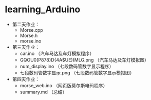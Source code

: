 # learning_Arduino
* 第二天作业：
  * Morse.cpp
  * Morse.h
  * morse.ino
* 第三天作业：
  * car.ino   （汽车马达及车灯模拟程序）
  * GQOU0[P878}D{4A$UE)(MLG.png   （汽车马达及车灯模拟图）
  * num_display.ino   （七段数码管数字显示程序）
  * 七段数码管数字显示.png   （七段数码管数字显示模拟图）
* 第四天作业：
  * morse_web.ino   （网页版莫尔斯电码程序）
  * summary.md   （总结）
